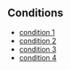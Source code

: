 ## Conditions
- [condition 1](http://evaruitenbeek.github.io/PCP/PCP/masterthesis)
- [condition 2](http://evaruitenbeek.github.io/PCP/PCP/master-thesis)
- [condition 3](http://evaruitenbeek.github.io/PCP/PCP/master_thesis)
- [condition 4](http://evaruitenbeek.github.io/PCP/PCP/thesismaster)
